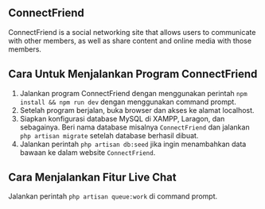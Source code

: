 ## ConnectFriend
ConnectFriend is a social networking site that allows users to communicate with other members, as well as share content and online media with those members.

## Cara Untuk Menjalankan Program ConnectFriend
1.  Jalankan program ConnectFriend dengan menggunakan perintah `npm install && npm run dev` dengan menggunakan command prompt.
2.  Setelah program berjalan, buka browser dan akses ke alamat localhost.
3.  Siapkan konfigurasi database MySQL di XAMPP, Laragon, dan sebagainya. Beri nama database misalnya `ConnectFriend` dan jalankan `php artisan migrate` setelah database berhasil dibuat.
4.  Jalankan perintah `php artisan db:seed` jika ingin menambahkan data bawaan ke dalam website `ConnectFriend`.

## Cara Menjalankan Fitur Live Chat
Jalankan perintah `php artisan queue:work` di command prompt.